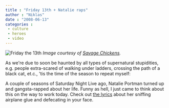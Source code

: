 ```yaml
---
title : "Friday 13th + Natalie raps"
author : "Niklas"
date : "2008-06-13"
categories : 
 - culture
 - heroes
 - video
---
```


![Friday the 13th](http://www.savagechickens.com/images/chickenfriday13_2.jpg) _Image courtesy of [Savage Chickens](http://www.savagechickens.com)._

As we're due to soon be haunted by all types of supernatural stupidities, e.g. people extra-scared of walking under ladders, crossing the path of a black cat, et.c., 'tis the time of the season to repeat myself:

A couple of seasons of Saturday Night Live ago, Natalie Portman turned up and gangsta-rapped about her life. Funny as hell, I just came to think about this on the way to work today. Check out [the lyrics](http://kydem.blogspot.com/2006/03/natalie-portmans-snl-gangsta-rap.html) about her sniffing airplane glue and defecating in your face.
